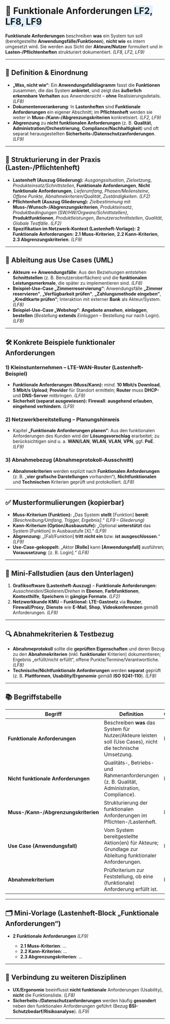 # 🧩 Funktionale Anforderungen <span style="background:#e0f0ff;">LF2, LF8, LF9</span>

**Funktionale Anforderungen** beschreiben **was** ein System tun soll (bereitgestellte **Anwendungsfälle/Funktionen**), **nicht wie** es intern umgesetzt wird. Sie werden aus Sicht der **Akteure/Nutzer** formuliert und in **Lasten-/Pflichtenheften** strukturiert dokumentiert. *(LF8, LF2, LF9)*

---

## 🧠 Definition & Einordnung

* **„Was, nicht wie“**: Ein **Anwendungsfalldiagramm** fasst die **Funktionen** zusammen, die das System **anbietet**, und zeigt das **äußerlich erkennbare Verhalten** aus Anwendersicht – **ohne** Realisierungsdetails. *(LF8)* 
* **Dokumentenverankerung**: In **Lastenheften** sind **Funktionale Anforderungen** ein eigener Abschnitt; im **Pflichtenheft** werden sie weiter in **Muss-/Kann-/Abgrenzungskriterien** konkretisiert. *(LF2, LF9)*
* **Abgrenzung** zu **nicht funktionalen Anforderungen** (z. B. **Qualität**, **Administration/Orchestrierung**, **Compliance/Nachhaltigkeit**) und oft separat herausgestellten **Sicherheits-/Datenschutzanforderungen**. *(LF9)*

---

## 🧩 Strukturierung in der Praxis (Lasten-/Pflichtenheft)

* **Lastenheft (Auszug Gliederung):** *Ausgangssituation*, *Zielsetzung*, *Produkteinsatz/Schnittstellen*, **Funktionale Anforderungen**, **Nicht funktionale Anforderungen**, *Lieferumfang*, *Phasen/Meilensteine*, *Offene Punkte*, *Abnahmekriterien/Qualität*, *Zuständigkeiten*. *(LF2)* 
* **Pflichtenheft (Auszug Gliederung):** *Zielbestimmung* mit **Muss-/Wunsch-/Abgrenzungskriterien**, *Produkteinsatz*, *Produktbedingungen (SW/HW/Orgware/Schnittstellen)*, **Produktfunktionen**, *Produktleistungen*, *Benutzerschnittstellen*, *Qualität*, *Globale Testfälle*. *(LF2)* 
* **Spezifikation im Netzwerk-Kontext (Lastenheft-Vorlage):**
  **2 Funktionale Anforderungen:** **2.1 Muss-Kriterien**, **2.2 Kann-Kriterien**, **2.3 Abgrenzungskriterien**. *(LF9)* 

---

## 🎯 Ableitung aus Use Cases (UML)

* **Akteure ↔ Anwendungsfälle**: Aus den Beziehungen entstehen **Schnittstellen** (z. B. Benutzeroberflächen) und die **funktionalen Leistungsmerkmale**, die später zu implementieren sind. *(LF8)* 
* **Beispiel-Use-Case „Zimmerreservierung“**: Anwendungsfälle **„Zimmer reservieren“**, **„Verfügbarkeit prüfen“**, **„Zahlungsmethode eingeben“**, **„Kreditkarte prüfen“**; Interaktion mit externer **Bank** als Akteur/System. *(LF8)*
* **Beispiel-Use-Case „Webshop“**: **Angebote ansehen**, **einloggen**, **bestellen** (*Bestellung* **extends** *Einloggen* – Bestellung nur nach Login). *(LF8)* 

---

## 🛠️ Konkrete Beispiele funktionaler Anforderungen

### 1) **Kleinstunternehmen – LTE-WAN-Router** (Lastenheft-Beispiel)

* **Funktionale Anforderungen (Muss/Kann):** *mind.* **10 Mbit/s Download**, **5 Mbit/s Upload**; **Provider** für Standort ermitteln; **Router** muss **DHCP-** und **DNS-Server** mitbringen. *(LF9)* 
* **Sicherheit (separat ausgewiesen):** **Firewall**: **ausgehend erlauben**, **eingehend verhindern**. *(LF9)* 

### 2) **Netzwerkbereitstellung – Planungshinweis**

* Kapitel **„Funktionale Anforderungen planen“**: Aus den funktionalen Anforderungen des Kunden wird der **Lösungsvorschlag** erarbeitet; zu berücksichtigen sind u. a. **WAN/LAN**, **WLAN**, **VLAN**, **VPN**, ggf. **PoE**. *(LF9)* 

### 3) **Abnahmebezug** (Abnahmeprotokoll-Ausschnitt)

* **Abnahmekriterien** werden explizit nach **Funktionalen Anforderungen** (z. B. „**vier grafische Darstellungen** vorhanden“), **Nichtfunktionalen** und **Technischen** Kriterien geprüft und protokolliert. *(LF8)*

---

## ✅ Musterformulierungen (kopierbar)

* **Muss-Kriterium (Funktion):** „Das System **stellt** [Funktion] **bereit**: *[Beschreibung/Umfang, Trigger, Ergebnis]*.“ *(LF9 – Gliederung)* 
* **Kann-Kriterium (Option/Ausbaustufe):** „Optional **unterstützt** das System [Funktion] in Ausbaustufe [X].“ *(LF9)* 
* **Abgrenzung:** „[Fall/Funktion] **tritt nicht ein** bzw. **ist ausgeschlossen**.“ *(LF9)* 
* **Use-Case-gekoppelt:** „Aktor **[Rolle]** kann **[Anwendungsfall]** ausführen; **Voraussetzung**: [z. B. Login].“ *(LF8)* 

---

## 🧪 Mini-Fallstudien (aus den Unterlagen)

1. **Grafiksoftware (Lastenheft-Auszug)** – **Funktionale Anforderungen:** *Ausschneiden/Skalieren/Drehen* in **Ebenen**, **Farbfunktionen**, **Kontexthilfe**, **Speichern** in **gängige Formate**. *(LF2)* 
2. **Netzwerkkunde KMU** – **Funktional:** **LTE-Gastnetz** via **Router**, **Firewall/Proxy**, **Dienste** wie **E-Mail**, **Shop**, **Videokonferenzen** gemäß Anforderungen. *(LF9)*

---

## 🔍 Abnahmekriterien & Testbezug

* **Abnahmeprotokoll** sollte die **geprüften Eigenschaften** und deren Bezug zu den **Abnahmekriterien** (inkl. **funktionaler** Kriterien) dokumentieren; Ergebnis „erfüllt/nicht erfüllt“, offene Punkte/Termine/Verantwortliche. *(LF8)* 
* **Technische/Nichtfunktionale Anforderungen** werden **separat** geprüft (z. B. **Plattformen**, **Usability/Ergonomie** gemäß **ISO 9241-110**). *(LF8)*

---

## 📚 Begriffstabelle

| Begriff                              | Definition                                                                                                  | Quelle |
| ------------------------------------ | ----------------------------------------------------------------------------------------------------------- | ------ |
| **Funktionale Anforderungen**        | Beschreiben **was** das System für Nutzer/Akteure leisten soll (Use Cases), nicht die technische Umsetzung. | LF8    |
| **Nicht funktionale Anforderungen**  | Qualitäts-, Betriebs- und Rahmenanforderungen (z. B. Qualität, Administration, Compliance).                 | LF9    |
| **Muss-/Kann-/Abgrenzungskriterien** | Strukturierung der funktionalen Anforderungen im Pflichten-/Lastenheft.                                     | LF9    |
| **Use Case (Anwendungsfall)**        | Vom System bereitgestellte Aktion(en) für Akteure; Grundlage zur Ableitung funktionaler Anforderungen.      | LF8    |
| **Abnahmekriterium**                 | Prüfkriterium zur Feststellung, ob eine (funktionale) Anforderung erfüllt ist.                              | LF8    |

---

## 🗂️ Mini-Vorlage (Lastenheft-Block „Funktionale Anforderungen“)

* **2 Funktionale Anforderungen** *(LF9)* 

  * **2.1 Muss-Kriterien**: …
  * **2.2 Kann-Kriterien**: …
  * **2.3 Abgrenzungskriterien**: …

---

## 🔁 Verbindung zu weiteren Disziplinen

* **UX/Ergonomie** beeinflusst **nicht funktionale** Anforderungen (Usability), **nicht** die Funktionsliste. *(LF8)* 
* **Sicherheits-/Datenschutzanforderungen** werden häufig **gesondert** neben den funktionalen Anforderungen geführt (Bezug **BSI-Schutzbedarf/Risikoanalyse**). *(LF9)* 

---

